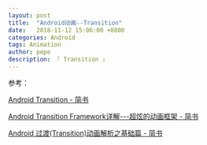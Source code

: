 ```yaml
---
layout: post
title:  "Android动画--Transition"
date:   2018-11-12 15:06:00 +0800
categories: Android
tags: Animation
author: pepe
description: 『 Transition 』
---
```





参考：

[Android Transition - 简书](https://www.jianshu.com/p/0af52be90ae6)

[Android Transition Framework详解---超炫的动画框架 - 简书](https://www.jianshu.com/p/e497123652b5)

[Android 过渡(Transition)动画解析之基础篇 - 简书](https://www.jianshu.com/p/b72718bade45)














